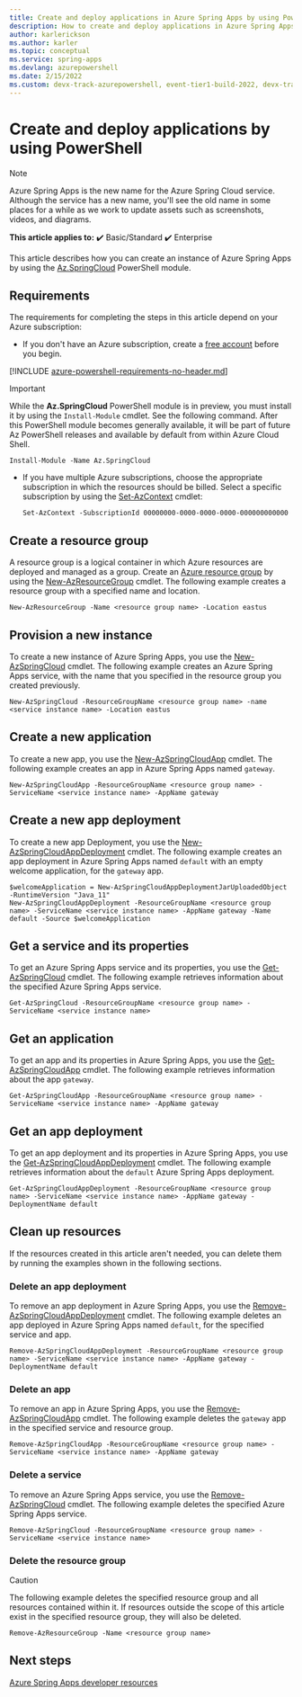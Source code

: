 ```yaml
---
title: Create and deploy applications in Azure Spring Apps by using PowerShell
description: How to create and deploy applications in Azure Spring Apps by using PowerShell
author: karlerickson
ms.author: karler
ms.topic: conceptual
ms.service: spring-apps
ms.devlang: azurepowershell
ms.date: 2/15/2022
ms.custom: devx-track-azurepowershell, event-tier1-build-2022, devx-track-java
---
```


# Create and deploy applications by using PowerShell

> [!NOTE]
> Azure Spring Apps is the new name for the Azure Spring Cloud service. Although the service has a new name, you'll see the old name in some places for a while as we work to update assets such as screenshots, videos, and diagrams.

**This article applies to:** ✔️ Basic/Standard ✔️ Enterprise

This article describes how you can create an instance of Azure Spring Apps by using the [Az.SpringCloud](/powershell/module/Az.SpringCloud) PowerShell module.

## Requirements

The requirements for completing the steps in this article depend on your Azure subscription:

* If you don't have an Azure subscription, create a [free account](https://azure.microsoft.com/free/) before you begin.

[!INCLUDE [azure-powershell-requirements-no-header.md](../../includes/azure-powershell-requirements-no-header.md)]

   > [!IMPORTANT]
   > While the **Az.SpringCloud** PowerShell module is in preview, you must install it by using
   > the `Install-Module` cmdlet. See the following command. After this PowerShell module becomes generally available, it will be part of future Az PowerShell releases and available by default from within Azure Cloud Shell.

   ```azurepowershell-interactive
   Install-Module -Name Az.SpringCloud
   ```

* If you have multiple Azure subscriptions, choose the appropriate subscription in which the
  resources should be billed. Select a specific subscription by using the [Set-AzContext](/powershell/module/az.accounts/set-azcontext) cmdlet:

   ```azurepowershell-interactive
   Set-AzContext -SubscriptionId 00000000-0000-0000-0000-000000000000
   ```

## Create a resource group

A resource group is a logical container in which Azure resources are deployed and managed as
a group. Create an [Azure resource group](../azure-resource-manager/management/overview.md)
by using the [New-AzResourceGroup](/powershell/module/az.resources/new-azresourcegroup)
cmdlet. The following example creates a resource group with a specified name and location.

```azurepowershell-interactive
New-AzResourceGroup -Name <resource group name> -Location eastus
```

## Provision a new instance

To create a new instance of Azure Spring Apps, you use the
[New-AzSpringCloud](/powershell/module/az.springcloud/new-azspringcloud) cmdlet. The following
example creates an Azure Spring Apps service, with the name that you specified in the resource group you created previously.

```azurepowershell-interactive
New-AzSpringCloud -ResourceGroupName <resource group name> -name <service instance name> -Location eastus
```

## Create a new application

To create a new app, you use the
[New-AzSpringCloudApp](/powershell/module/az.springcloud/new-azspringcloudapp) cmdlet. The following example creates an app in Azure Spring Apps named `gateway`.

```azurepowershell-interactive
New-AzSpringCloudApp -ResourceGroupName <resource group name> -ServiceName <service instance name> -AppName gateway
```

## Create a new app deployment

To create a new app Deployment, you use the
[New-AzSpringCloudAppDeployment](/powershell/module/az.springcloud/new-azspringcloudappdeployment)
cmdlet. The following example creates an app deployment in Azure Spring Apps named `default` with an empty welcome application, for the `gateway` app.

```azurepowershell-interactive
$welcomeApplication = New-AzSpringCloudAppDeploymentJarUploadedObject -RuntimeVersion "Java_11"
New-AzSpringCloudAppDeployment -ResourceGroupName <resource group name> -ServiceName <service instance name> -AppName gateway -Name default -Source $welcomeApplication
```

## Get a service and its properties

To get an Azure Spring Apps service and its properties, you use the
[Get-AzSpringCloud](/powershell/module/az.springcloud/get-azspringcloud) cmdlet. The following
example retrieves information about the specified Azure Spring Apps service.

```azurepowershell-interactive
Get-AzSpringCloud -ResourceGroupName <resource group name> -ServiceName <service instance name>
```

## Get an application

To get an app and its properties in Azure Spring Apps, you use the
[Get-AzSpringCloudApp](/powershell/module/az.springcloud/get-azspringcloudapp) cmdlet. The following example retrieves information about the app `gateway`.

```azurepowershell-interactive
Get-AzSpringCloudApp -ResourceGroupName <resource group name> -ServiceName <service instance name> -AppName gateway
```

## Get an app deployment

To get an app deployment and its properties in Azure Spring Apps, you use the
[Get-AzSpringCloudAppDeployment](/powershell/module/az.springcloud/get-azspringcloudappdeployment) cmdlet. The following example retrieves information about the `default` Azure Spring Apps deployment.

```azurepowershell-interactive
Get-AzSpringCloudAppDeployment -ResourceGroupName <resource group name> -ServiceName <service instance name> -AppName gateway -DeploymentName default
```

## Clean up resources

If the resources created in this article aren't needed, you can delete them by running the examples shown in the following sections.

### Delete an app deployment

To remove an app deployment in Azure Spring Apps, you use the
[Remove-AzSpringCloudAppDeployment](/powershell/module/az.springcloud/remove-azspringcloudappdeployment) cmdlet. The following example deletes an app deployed in Azure Spring Apps named `default`, for the specified service and app.

```azurepowershell-interactive
Remove-AzSpringCloudAppDeployment -ResourceGroupName <resource group name> -ServiceName <service instance name> -AppName gateway -DeploymentName default
```

### Delete an app

To remove an app in Azure Spring Apps, you use the
[Remove-AzSpringCloudApp](/powershell/module/Az.SpringCloud/remove-azspringcloudapp) cmdlet. The following example deletes the `gateway` app in the specified service and resource group.

```azurepowershell
Remove-AzSpringCloudApp -ResourceGroupName <resource group name> -ServiceName <service instance name> -AppName gateway
```

### Delete a service

To remove an Azure Spring Apps service, you use the
[Remove-AzSpringCloud](/powershell/module/Az.SpringCloud/remove-azspringcloud) cmdlet. The following example deletes the specified Azure Spring Apps service.

```azurepowershell
Remove-AzSpringCloud -ResourceGroupName <resource group name> -ServiceName <service instance name>
```

### Delete the resource group

> [!CAUTION]
> The following example deletes the specified resource group and all resources contained within it. If resources outside the scope of this article exist in the specified resource group, they will also be deleted.

```azurepowershell-interactive
Remove-AzResourceGroup -Name <resource group name>
```

## Next steps

[Azure Spring Apps developer resources](./resources.md)

